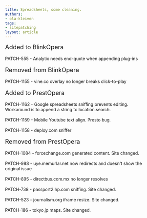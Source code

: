 ```yaml
---
title: Spreadsheets, some cleaning.
authors:
- ola-kleiven
tags:
- sitepatching
layout: article
---
```

<span style="font-size: 140%">Added to BlinkOpera</span><br/><br/>PATCH-555 - Analytix needs end-quote when appending plug-ins<br/><br/><span style="font-size: 140%">Removed from BlinkOpera</span><br/><br/>PATCH-1155 - vine.co overlay no longer breaks click-to-play<br/><br/><span style="font-size: 140%">Added to PrestOpera</span><br/><br/>PATCH-1162 - Google spreadsheets sniffing prevents editing.<br/>Workaround is to append a string to location.search.<br/><br/>PATCH-1159 - Mobile Youtube text align. Presto bug.<br/><br/>PATCH-1158 - deploy.com sniffer<br/><br/><span style="font-size: 140%">Removed from PrestOpera</span><br/><br/>PATCH-1084 - forcechange.com generated content. Site changed.<br/><br/>PATCH-988 - uye.memurlar.net now redirects and doesn&#39;t show the<br/>original issue<br/><br/>PATCH-895 - directbus.com.mx no longer resolves<br/><br/>PATCH-738 - passport2.hp.com sniffing. Site changed.<br/><br/>PATCH-523 - journalism.org iframe resize. Site changed.<br/><br/>PATCH-186 - tokyo.jp maps. Site changed.
